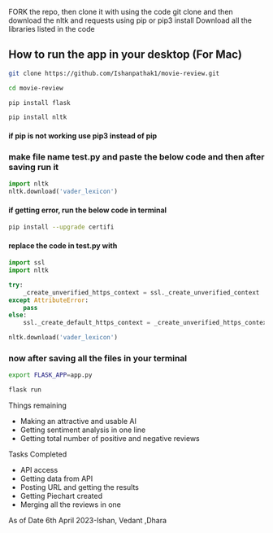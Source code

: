 FORK the repo, 
then clone it with using the code git clone
and then download the nltk and requests using pip or pip3 install
Download all the libraries listed in the code

## How to run the app in your desktop (For Mac)
```bash
git clone https://github.com/Ishanpathak1/movie-review.git
```
```bash
cd movie-review
```

```bash 
pip install flask
```

```bash
pip install nltk
```

#### if pip is not working use pip3 instead of pip

### make file name test.py and paste the below code and then after saving run it

```python
import nltk
nltk.download('vader_lexicon')
```

#### if getting error, run the below code in terminal

```bash
pip install --upgrade certifi
```

#### replace the code in test.py with

```python
import ssl
import nltk

try:
    _create_unverified_https_context = ssl._create_unverified_context
except AttributeError:
    pass
else:
    ssl._create_default_https_context = _create_unverified_https_context

nltk.download('vader_lexicon')
```
### now after saving all the files in your terminal

```bash
export FLASK_APP=app.py
```

```bash
flask run
```

Things remaining
- Making an attractive and usable AI
- Getting sentiment analysis in one line
- Getting total number of positive and negative reviews


Tasks Completed
- API access
- Getting data from API
- Posting URL and getting the results
- Getting Piechart created
- Merging all the reviews in one

As of Date 6th April 2023-Ishan, Vedant ,Dhara
